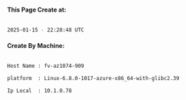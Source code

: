 
   
#### This Page Create at:

```bash

2025-01-15 - 22:28:48 UTC

```

#### Create By Machine:

```bash

Host Name : fv-az1074-909

platform  : Linux-6.8.0-1017-azure-x86_64-with-glibc2.39

Ip Local  : 10.1.0.78

```

